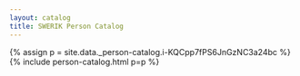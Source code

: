 ```yaml
---
layout: catalog
title: SWERIK Person Catalog
---
```

{% assign p = site.data._person-catalog.i-KQCpp7fPS6JnGzNC3a24bc %}
{% include person-catalog.html p=p %}

